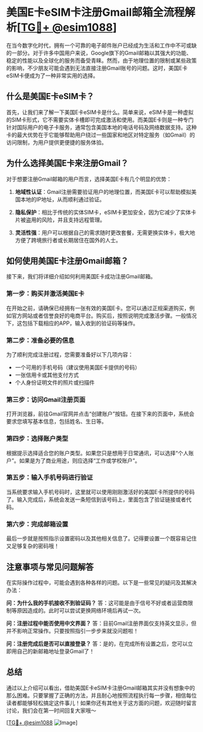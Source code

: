 # 美国E卡eSIM卡注册Gmail邮箱全流程解析[[TG💪+ @esim1088](https://t.me/s/esim1088)]

在当今数字化时代，拥有一个可靠的电子邮件账户已经成为生活和工作中不可或缺的一部分。对于许多中国用户来说，Google旗下的Gmail邮箱以其强大的功能、稳定的性能以及全球化的服务而备受青睐。然而，由于地理位置的限制或某些政策的影响，不少朋友可能会遇到无法直接注册Gmail账号的问题。这时，美国E卡eSIM卡便成为了一种非常实用的选择。

## 什么是美国E卡eSIM卡？

首先，让我们来了解一下美国E卡eSIM卡是什么。简单来说，eSIM卡是一种虚拟的SIM卡形式，它不需要实体卡槽即可完成激活和使用。而美国E卡则是一种专门针对国际用户的电子卡服务，通常包含美国本地的电话号码及网络数据支持。这种卡的最大优势在于它能够帮助用户绕过一些国家和地区对特定服务（如Gmail）的访问限制，为用户提供更便捷的服务体验。

## 为什么选择美国E卡来注册Gmail？

对于想要注册Gmail邮箱的用户而言，选择美国E卡有几个明显的优势：

1. **地域性认证**：Gmail注册需要验证用户的地理位置，而美国E卡可以帮助模拟美国本地的IP地址，从而顺利通过验证。
   
2. **隐私保护**：相比于传统的实体SIM卡，eSIM卡更加安全，因为它减少了实体卡片被盗用的风险，并且支持远程管理。

3. **灵活性强**：用户可以根据自己的需求随时更改套餐，无需更换实体卡，极大地方便了跨境旅行者或长期居住在国外的人士。

## 如何使用美国E卡注册Gmail邮箱？

接下来，我们将详细介绍如何利用美国E卡成功注册Gmail邮箱。

### 第一步：购买并激活美国E卡

在开始之前，请确保已经拥有一张有效的美国E卡。您可以通过正规渠道购买，例如官方网站或者信誉良好的电商平台。购买后，按照说明完成激活步骤。一般情况下，这包括下载相应的APP，输入收到的验证码等操作。

### 第二步：准备必要的信息

为了顺利完成注册过程，您需要准备好以下几项内容：
- 一个可用的手机号码（建议使用美国E卡提供的号码）
- 一张信用卡或其他支付方式
- 个人身份证明文件的照片或扫描件

### 第三步：访问Gmail注册页面

打开浏览器，前往Gmail官网并点击“创建账户”按钮。在接下来的页面中，系统会要求您填写基本信息，包括姓名、生日等。

### 第四步：选择账户类型

根据提示选择适合您的账户类型。如果您只是想用于日常通讯，可以选择“个人账户”。如果是为了商业用途，则应选择“工作或学校账户”。

### 第五步：输入手机号码进行验证

当系统要求输入手机号码时，这里就可以使用刚刚激活好的美国E卡所提供的号码了。输入完成后，系统会发送一条短信到该号码上，里面包含了验证链接或者代码。

### 第六步：完成邮箱设置

最后一步就是按照指示设置密码以及其他相关信息了。记得要设置一个既容易记住又足够复杂的密码哦！

## 注意事项与常见问题解答

在实际操作过程中，可能会遇到各种各样的问题。以下是一些常见的疑问及其解决办法：

**问：为什么我的手机接收不到验证码？**
答：这可能是由于信号不好或者运营商限制等原因造成的。此时可以尝试更换网络环境后再试一次。

**问：注册过程中能否使用中文界面？**
答：目前Gmail注册界面仅支持英文显示，但并不影响正常操作。只要按照指引一步步来就没问题啦！

**问：注册完成后是否可以直接登录？**
答：是的，在完成所有设置之后，您可以立即用自己的新邮箱地址登录Gmail了！

## 总结

通过以上介绍可以看出，借助美国E卡eSIM卡注册Gmail邮箱其实并没有想象中的那么困难。只要掌握了正确的方法，并且耐心地按照流程执行每一步骤，相信每位读者都能够轻松搞定这件事儿！如果你还有其他关于这方面的问题，欢迎随时留言讨论，我们会在第一时间回复大家哦～

[[TG💪+ @esim1088](https://t.me/s/esim1088) ![Image](https://i.postimg.cc/4NQfJmqS/Snipaste-2025-05-13-00-14-12.png)]